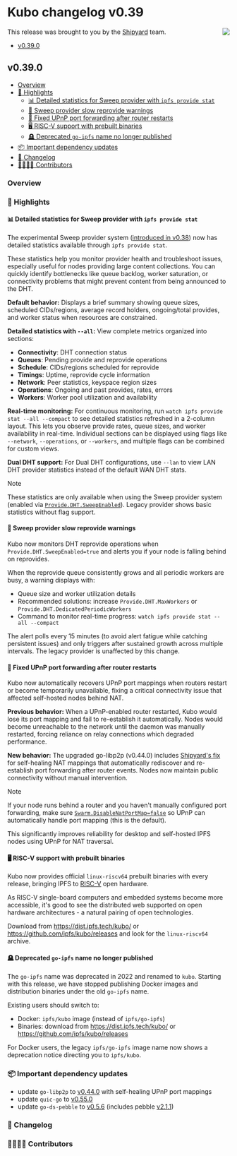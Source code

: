 # Kubo changelog v0.39

<a href="https://ipshipyard.com/"><img align="right" src="https://github.com/user-attachments/assets/39ed3504-bb71-47f6-9bf8-cb9a1698f272" /></a>

This release was brought to you by the [Shipyard](https://ipshipyard.com/) team.

- [v0.39.0](#v0390)

## v0.39.0

- [Overview](#overview)
- [🔦 Highlights](#-highlights)
  - [📊 Detailed statistics for Sweep provider with `ipfs provide stat`](#-detailed-statistics-for-sweep-provider-with-ipfs-provide-stat)
  - [🔔 Sweep provider slow reprovide warnings](#-sweep-provider-slow-reprovide-warnings)
  - [🔧 Fixed UPnP port forwarding after router restarts](#-fixed-upnp-port-forwarding-after-router-restarts)
  - [🖥️ RISC-V support with prebuilt binaries](#️-risc-v-support-with-prebuilt-binaries)
  - [🪦 Deprecated `go-ipfs` name no longer published](#-deprecated-go-ipfs-name-no-longer-published)
- [📦️ Important dependency updates](#-important-dependency-updates)
- [📝 Changelog](#-changelog)
- [👨‍👩‍👧‍👦 Contributors](#-contributors)

### Overview

### 🔦 Highlights

#### 📊 Detailed statistics for Sweep provider with `ipfs provide stat`

The experimental Sweep provider system ([introduced in
v0.38](https://github.com/ipfs/kubo/blob/master/docs/changelogs/v0.38.md#-experimental-sweeping-dht-provider))
now has detailed statistics available through `ipfs provide stat`.

These statistics help you monitor provider health and troubleshoot issues,
especially useful for nodes providing large content collections. You can quickly
identify bottlenecks like queue backlog, worker saturation, or connectivity
problems that might prevent content from being announced to the DHT.

**Default behavior:** Displays a brief summary showing queue sizes, scheduled
CIDs/regions, average record holders, ongoing/total provides, and worker status
when resources are constrained.

**Detailed statistics with `--all`:** View complete metrics organized into sections:

- **Connectivity**: DHT connection status
- **Queues**: Pending provide and reprovide operations
- **Schedule**: CIDs/regions scheduled for reprovide
- **Timings**: Uptime, reprovide cycle information
- **Network**: Peer statistics, keyspace region sizes
- **Operations**: Ongoing and past provides, rates, errors
- **Workers**: Worker pool utilization and availability

**Real-time monitoring:** For continuous monitoring, run
`watch ipfs provide stat --all --compact` to see detailed statistics refreshed
in a 2-column layout. This lets you observe provide rates, queue sizes, and
worker availability in real-time. Individual sections can be displayed using
flags like `--network`, `--operations`, or `--workers`, and multiple flags can
be combined for custom views.

**Dual DHT support:** For Dual DHT configurations, use `--lan` to view LAN DHT
provider statistics instead of the default WAN DHT stats.

> [!NOTE]
> These statistics are only available when using the Sweep provider system
> (enabled via
> [`Provide.DHT.SweepEnabled`](https://github.com/ipfs/kubo/blob/master/docs/config.md#providedhtsweepenabled)).
> Legacy provider shows basic statistics without flag support.

#### 🔔 Sweep provider slow reprovide warnings

Kubo now monitors DHT reprovide operations when `Provide.DHT.SweepEnabled=true`
and alerts you if your node is falling behind on reprovides.

When the reprovide queue consistently grows and all periodic workers are busy,
a warning displays with:

- Queue size and worker utilization details
- Recommended solutions: increase `Provide.DHT.MaxWorkers` or `Provide.DHT.DedicatedPeriodicWorkers`
- Command to monitor real-time progress: `watch ipfs provide stat --all --compact`

The alert polls every 15 minutes (to avoid alert fatigue while catching
persistent issues) and only triggers after sustained growth across multiple
intervals. The legacy provider is unaffected by this change.

#### 🔧 Fixed UPnP port forwarding after router restarts

Kubo now automatically recovers UPnP port mappings when routers restart or
become temporarily unavailable, fixing a critical connectivity issue that
affected self-hosted nodes behind NAT.

**Previous behavior:** When a UPnP-enabled router restarted, Kubo would lose
its port mapping and fail to re-establish it automatically. Nodes would become
unreachable to the network until the daemon was manually restarted, forcing
reliance on relay connections which degraded performance.

**New behavior:** The upgraded go-libp2p (v0.44.0) includes [Shipyard's fix](https://github.com/libp2p/go-libp2p/pull/3367)
for self-healing NAT mappings that automatically rediscover and re-establish
port forwarding after router events. Nodes now maintain public connectivity
without manual intervention.

> [!NOTE]
> If your node runs behind a router and you haven't manually configured port
> forwarding, make sure [`Swarm.DisableNatPortMap=false`](https://github.com/ipfs/kubo/blob/master/docs/config.md#swarmdisablenatportmap)
> so UPnP can automatically handle port mapping (this is the default).

This significantly improves reliability for desktop and self-hosted IPFS nodes
using UPnP for NAT traversal.

#### 🖥️ RISC-V support with prebuilt binaries

Kubo now provides official `linux-riscv64` prebuilt binaries with every release,
bringing IPFS to [RISC-V](https://en.wikipedia.org/wiki/RISC-V) open hardware.

As RISC-V single-board computers and embedded systems become more accessible,
it's good to see the distributed web supported on open hardware architectures -
a natural pairing of open technologies.

Download from <https://dist.ipfs.tech/kubo/> or
<https://github.com/ipfs/kubo/releases> and look for the `linux-riscv64` archive.

#### 🪦 Deprecated `go-ipfs` name no longer published

The `go-ipfs` name was deprecated in 2022 and renamed to `kubo`. Starting with this release, we have stopped publishing Docker images and distribution binaries under the old `go-ipfs` name.

Existing users should switch to:

- Docker: `ipfs/kubo` image (instead of `ipfs/go-ipfs`)
- Binaries: download from <https://dist.ipfs.tech/kubo/> or <https://github.com/ipfs/kubo/releases>

For Docker users, the legacy `ipfs/go-ipfs` image name now shows a deprecation notice directing you to `ipfs/kubo`.

### 📦️ Important dependency updates

- update `go-libp2p` to [v0.44.0](https://github.com/libp2p/go-libp2p/releases/tag/v0.44.0) with self-healing UPnP port mappings
- update `quic-go` to [v0.55.0](https://github.com/quic-go/quic-go/releases/tag/v0.55.0)
- update `go-ds-pebble` to [v0.5.6](https://github.com/ipfs/go-ds-pebble/releases/tag/v0.5.6) (includes pebble [v2.1.1](https://github.com/cockroachdb/pebble/releases/tag/v2.1.1))

### 📝 Changelog

### 👨‍👩‍👧‍👦 Contributors
